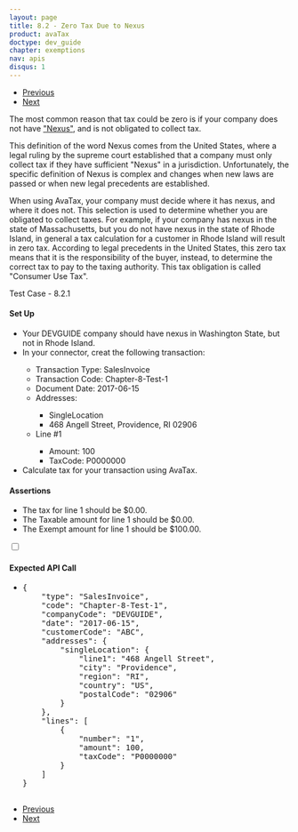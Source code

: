 ```yaml
---
layout: page
title: 8.2 - Zero Tax Due to Nexus
product: avaTax
doctype: dev_guide
chapter: exemptions
nav: apis
disqus: 1
---
```

<ul class="pager">
  <li class="previous"><a href="/avatax/dev-guide/exemptions/what-cause-tax-to-be-zero/"><i class="glyphicon glyphicon-chevron-left"></i>Previous</a></li>
  <li class="next"><a href="/avatax/dev-guide/exemptions/states-that-do-not-collect-sales-tax/">Next<i class="glyphicon glyphicon-chevron-right"></i></a></li>
</ul>

The most common reason that tax could be zero is if your company does not have <a class="dev-guide-link" href="/avatax/dev-guide/glossary/#nexus">"Nexus"</a>, and is not obligated to collect tax.

This definition of the word Nexus comes from the United States, where a legal ruling by the supreme court established that a company must only collect tax if they have sufficient "Nexus" in a jurisdiction. Unfortunately, the specific definition of Nexus is complex and changes when new laws are passed or when new legal precedents are established.  

When using AvaTax, your company must decide where it has nexus, and where it does not.  This selection is used to determine whether you are obligated to collect taxes.  For example, if your company has nexus in the state of Massachusetts, but you do not have nexus in the state of Rhode Island, in general a tax calculation for a customer in Rhode Island will result in zero tax. According to legal precedents in the United States, this zero tax means that it is the responsibility of the buyer, instead, to determine the correct tax to pay to the taxing authority. This tax obligation is called "Consumer Use Tax".

<div class="dev-guide-test" id="test1">
<div class="dev-guide-test-heading">Test Case - 8.2.1</div>
<div class="dev-guide-test-content">
<h4>Set Up</h4>
<ul class="dev-guide-list">
    <li>Your DEVGUIDE company should have nexus in Washington State, but not in Rhode Island.</li>
    <li>In your connector, creat the following transaction:</li>
        <ul class="dev-guide-list">
            <li>Transaction Type: SalesInvoice</li>
            <li>Transaction Code: Chapter-8-Test-1</li>
            <li>Document Date: 2017-06-15</li>
            <li>Addresses:</li>
            <ul class="dev-guide-list">
                <li>SingleLocation</li>
                <li>468 Angell Street, Providence, RI 02906</li>
            </ul>
            <li>Line #1</li>
            <ul class="dev-guide-list">
                <li>Amount: 100</li>
                <li>TaxCode: P0000000</li>
            </ul>
        </ul>
    <li>Calculate tax for your transaction using AvaTax.</li>
</ul>

<h4>Assertions</h4>
<ul class="dev-guide-list">
    <li>The tax for line 1 should be $0.00.</li>
    <li>The Taxable amount for line 1 should be $0.00. </li>
    <li>The Exempt amount for line 1 should be $100.00.</li>
</ul>

<div class="dev-guide-dropdown">
    <input id="checkbox_toggle" type="checkbox" />
    <i id="icon-up" class="glyphicon glyphicon-chevron-up"></i><i id="icon-down" class="glyphicon glyphicon-chevron-down"></i>
    <label for="checkbox_toggle"><h4>Expected API Call</h4></label>
    <ul class="dev-guide-dropdown-content">
        <li>
            <pre>
{
    "type": "SalesInvoice",
    "code": "Chapter-8-Test-1",
    "companyCode": "DEVGUIDE",
    "date": "2017-06-15",
    "customerCode": "ABC",
    "addresses": {
        "singleLocation": {
            "line1": "468 Angell Street",
            "city": "Providence",
            "region": "RI",
            "country": "US", 
            "postalCode": "02906"
        }
    },
    "lines": [
        {
            "number": "1",
            "amount": 100,
            "taxCode": "P0000000"
        }
    ]
}
            </pre>
        </li>
    </ul>
</div>
</div>
</div>

<ul class="pager">
   <li class="previous"><a href="/avatax/dev-guide/exemptions/what-cause-tax-to-be-zero/"><i class="glyphicon glyphicon-chevron-left"></i>Previous</a></li>
  <li class="next"><a href="/avatax/dev-guide/exemptions/states-that-do-not-collect-sales-tax/">Next<i class="glyphicon glyphicon-chevron-right"></i></a></li>
</ul>